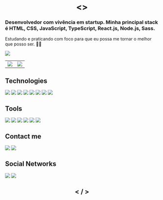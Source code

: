 <h1 align="center"> <> </h1>

### Desenvolvedor com vivência em startup. Minha principal stack é HTML, CSS, JavaScript, TypeScript, React.js, Node.js, Sass.
Estudando e praticando com foco para que eu possa me tornar o melhor que posso ser. 👨‍💻

![](https://komarev.com/ghpvc/?username=JuniorAlvess&style=flat-square)

<table>
    <tr>
        <td>
            <img src="https://github-readme-stats.vercel.app/api?username=JuniorAlvess&show_icons=true&theme=dark" /> 
        </td>
        <td>
            <img src="https://github-readme-stats.vercel.app/api/top-langs/?username=JuniorAlvess&layout=compact&theme=dark" />
        </td>
    </tr>
</table>

## Technologies
[<img src="https://img.shields.io/badge/html5%20-%23E34F26.svg?&style=for-the-badge&logo=html5&logoColor=white" />](https://developer.mozilla.org/pt-BR/docs/Web/HTML)
[<img src="https://img.shields.io/badge/css3%20-%231572B6.svg?&style=for-the-badge&logo=css3&logoColor=white" />](https://developer.mozilla.org/pt-BR/docs/Web/CSS)
[<img src="https://img.shields.io/badge/javascript%20-%23323330.svg?&style=for-the-badge&logo=javascript&logoColor=%23F7DF1E" />](https://developer.mozilla.org/pt-BR/docs/Web/JavaScript)
[<img src="https://img.shields.io/badge/typescript-%23007ACC.svg?style=for-the-badge&logo=typescript&logoColor=white" />](https://www.typescriptlang.org/)
[<img src="https://img.shields.io/badge/react-%2320232a.svg?style=for-the-badge&logo=react&logoColor=%2361DAFB" />](https://pt-br.reactjs.org/)
[<img src="https://img.shields.io/badge/node.js-6DA55F?style=for-the-badge&logo=node.js&logoColor=white" />](https://nodejs.org/en/)
[<img src="https://img.shields.io/badge/SASS-hotpink.svg?style=for-the-badge&logo=SASS&logoColor=white" />](https://sass-lang.com/)
[<img src="https://img.shields.io/badge/mysql-%2300f.svg?style=for-the-badge&logo=mysql&logoColor=white" />](https://www.mysql.com/)

## Tools
[<img src="https://img.shields.io/badge/VScode-0078d7.svg?style=for-the-badge&logo=visual-studio-code&logoColor=white" />](https://code.visualstudio.com/)
[<img src="https://img.shields.io/badge/Insomnia-black?style=for-the-badge&logo=insomnia&logoColor=5849BE" />](https://insomnia.rest/download)
[<img src="https://img.shields.io/badge/figma-%23F24E1E.svg?style=for-the-badge&logo=figma&logoColor=white" />](https://www.figma.com/)
[<img src="https://img.shields.io/badge/git%20-%23F05033.svg?&style=for-the-badge&logo=git&logoColor=white" />](https://git-scm.com/)
[<img src="https://img.shields.io/badge/github%20-%23121011.svg?&style=for-the-badge&logo=github&logoColor=white"/>](https://github.com/)
[<img src="https://img.shields.io/badge/gitlab-%23181717.svg?style=for-the-badge&logo=gitlab&logoColor=white" />](https://about.gitlab.com/)

## Contact me
[<img src="https://img.shields.io/badge/Gmail-D14836?style=for-the-badge&logo=gmail&logoColor=white" />](https://mail.google.com/mail/u/0/?view=cm&fs=1&to=junioralves.jav%40gmail%2Ecom&su=ASSUNTO&body=CORPO&ui=2&tf=1)
[<img src="https://img.shields.io/badge/WhatsApp-25D366?style=for-the-badge&logo=whatsapp&logoColor=white" />](https://wa.me/+5511930197938)

## Social Networks

[<img src="https://img.shields.io/badge/linkedin%20-%230077B5.svg?&style=for-the-badge&logo=linkedin&logoColor=white"/>](https://www.linkedin.com/in/ejalves/)
[<img src="https://img.shields.io/badge/twitter%20-%231DA1F2.svg?&style=for-the-badge&logo=Twitter&logoColor=white"/>](https://twitter.com/juniorr_alv)

<h2 align="center"> < / > </h2>
